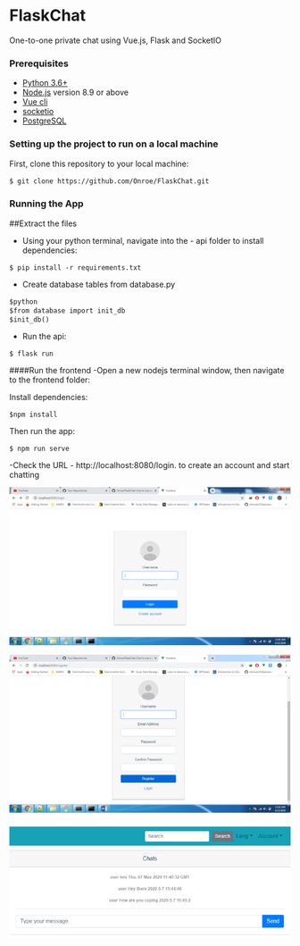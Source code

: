 # FlaskChat
One-to-one private chat using Vue.js, Flask and SocketIO


###  Prerequisites
- [Python 3.6+](https://www.python.org/)
- [Node.js](https://nodejs.org/) version 8.9 or above
- [Vue cli](https://cli.vuejs.org/guide/installation.html)
- [socketio](https://socket.io/)
- [PostgreSQL](https://www.postgresql.org/)


### Setting up the project to run on a local machine
First, clone this repository to your local machine:

```sh
$ git clone https://github.com/Onroe/FlaskChat.git
```

### Running the App

##Extract the files 

- Using your python terminal, navigate into the - api folder to install dependencies:

```
$ pip install -r requirements.txt
```
- Create database tables from database.py

```
$python
$from database import init_db
$init_db()
```
- Run the api:
```
$ flask run
```

####Run the frontend
-Open a new nodejs terminal window, then navigate to the frontend folder:

Install dependencies:
```
$npm install

```

Then run the app:

```
$ npm run serve
```
-Check the URL  - http://localhost:8080/login. to create an account and start chatting

![Screenshot](login.png)

![Screenshot](signup.png)

![Screenshot](chat.png)





